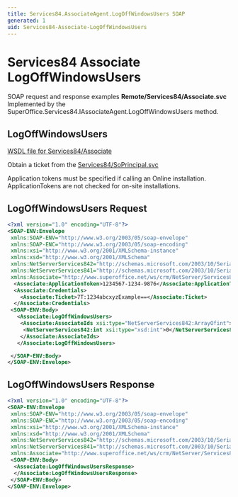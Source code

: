 ```yaml
---
title: Services84.AssociateAgent.LogOffWindowsUsers SOAP
generated: 1
uid: Services84-Associate-LogOffWindowsUsers
---
```


# Services84 Associate LogOffWindowsUsers

SOAP request and response examples **Remote/Services84/Associate.svc**
Implemented by the <see cref="M:SuperOffice.Services84.IAssociateAgent.LogOffWindowsUsers">SuperOffice.Services84.IAssociateAgent.LogOffWindowsUsers</see> method.

## LogOffWindowsUsers

[WSDL file for Services84/Associate](../Services84-Associate.md)

Obtain a ticket from the [Services84/SoPrincipal.svc](../SoPrincipal/index.md)

Application tokens must be specified if calling an Online installation. ApplicationTokens are not checked for on-site installations.

## LogOffWindowsUsers Request

```xml
<?xml version="1.0" encoding="UTF-8"?>
<SOAP-ENV:Envelope
 xmlns:SOAP-ENV="http://www.w3.org/2003/05/soap-envelope"
 xmlns:SOAP-ENC="http://www.w3.org/2003/05/soap-encoding"
 xmlns:xsi="http://www.w3.org/2001/XMLSchema-instance"
 xmlns:xsd="http://www.w3.org/2001/XMLSchema"
 xmlns:NetServerServices842="http://schemas.microsoft.com/2003/10/Serialization/Arrays"
 xmlns:NetServerServices841="http://schemas.microsoft.com/2003/10/Serialization/"
 xmlns:Associate="http://www.superoffice.net/ws/crm/NetServer/Services84">
  <Associate:ApplicationToken>1234567-1234-9876</Associate:ApplicationToken>
  <Associate:Credentials>
    <Associate:Ticket>7T:1234abcxyzExample==</Associate:Ticket>
  </Associate:Credentials>
 <SOAP-ENV:Body>
   <Associate:LogOffWindowsUsers>
    <Associate:AssociateIds xsi:type="NetServerServices842:ArrayOfint">
     <NetServerServices842:int xsi:type="xsd:int">0</NetServerServices842:int>
    </Associate:AssociateIds>
   </Associate:LogOffWindowsUsers>

 </SOAP-ENV:Body>
</SOAP-ENV:Envelope>

```

## LogOffWindowsUsers Response

```xml
<?xml version="1.0" encoding="UTF-8"?>
<SOAP-ENV:Envelope
 xmlns:SOAP-ENV="http://www.w3.org/2003/05/soap-envelope"
 xmlns:SOAP-ENC="http://www.w3.org/2003/05/soap-encoding"
 xmlns:xsi="http://www.w3.org/2001/XMLSchema-instance"
 xmlns:xsd="http://www.w3.org/2001/XMLSchema"
 xmlns:NetServerServices842="http://schemas.microsoft.com/2003/10/Serialization/Arrays"
 xmlns:NetServerServices841="http://schemas.microsoft.com/2003/10/Serialization/"
 xmlns:Associate="http://www.superoffice.net/ws/crm/NetServer/Services84">
 <SOAP-ENV:Body>
  <Associate:LogOffWindowsUsersResponse>
  </Associate:LogOffWindowsUsersResponse>
 </SOAP-ENV:Body>
</SOAP-ENV:Envelope>

```
